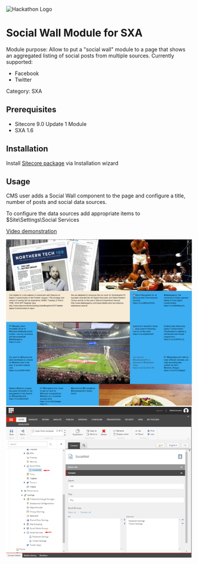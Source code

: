 ![Hackathon Logo](documentation/images/hackathon.png?raw=true "Hackathon Logo")

# Social Wall Module for SXA
Module purpose: Allow to put a "social wall" module to a page that shows an aggregated listing of social posts from multiple sources. Currently supported:
- Facebook
- Twitter 

Category: SXA

## Prerequisites 

- Sitecore 9.0 Update 1 Module 
- SXA 1.6

## Installation

Install [Sitecore package](https://github.com/Sitecore-Hackathon/2018-Union-of-Sitecore-Specialist-Republics-USSR/blob/master/sc.package/Hackathon%20Social%20Wall-0.1.zip) via Installation wizard

## Usage

CMS user adds a Social Wall component to the page and configure a title, number of posts and social data sources.

To configure the data sources add appropriate items to $Site\Settings\Social Services

[Video demonstration](https://youtu.be/0UupsicYNSE)

![Social wall front-end](documentation/images/socialwall.png?raw=true "Social wall front-end")
![Social wall config](documentation/images/config.png?raw=true "Social wall config")
